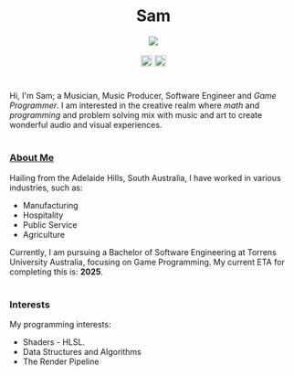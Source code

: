 <h1 align="center">Sam</h1>

<div align="center">
  <img src="https://i.imgur.com/0RYz8xb.jpeg" align="center" />
  <br />
  <br />
  <a href="https://www.youtube.com/@Sonetti./"><img src="https://www.youtube.com/s/desktop/0646520c/img/favicon_144x144.png" width="20" height="20" /></a>
  <a href="https://www.linkedin.com/in/sam-catcheside-54805a262/"><img src="https://static.licdn.com/aero-v1/sc/h/akt4ae504epesldzj74dzred8" width="20" height="20" /></a>
</div>

<h1 align="center"></h1>

<p>Hi, I'm Sam; a Musician, Music Producer, Software Engineer and <i>Game Programmer</i>. I am interested in the creative realm where <i>math</i> and <i>programming</i> and problem solving mix with music and art to create wonderful audio and visual experiences.</p>

<h1 align="center"></h1>
<h3><u>About Me</u></h3>

<p>Hailing from the Adelaide Hills, South Australia, I have worked in various industries, such as:</p>

<ul>
  <li>Manufacturing</li>
  <li>Hospitality</li>
  <li>Public Service</li>
  <li>Agriculture</li>
</ul>

Currently, I am pursuing a Bachelor of Software Engineering at Torrens University Australia, focusing on Game Programming. My current ETA for completing this is: <b>2025</b>.</p>

<h1 align="center"></h1>
<h3>Interests</h3>

My programming interests:

<ul>
  <li>Shaders - HLSL.</li>
  <li>Data Structures and Algorithms</li>
  <li>The Render Pipeline</li>
</ul>

<!---
Sonett-i/Sonett-i is a ✨ special ✨ repository because its `README.md` (this file) appears on your GitHub profile.
You can click the Preview link to take a look at your changes.
--->
